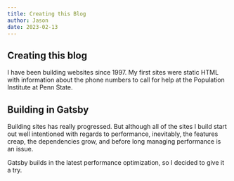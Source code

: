 ```yaml
---
title: Creating this Blog
author: Jason
date: 2023-02-13
---
```


## Creating this blog

I have been building websites since 1997.  My first sites were static HTML with information
about the phone numbers to call for help at the Population Institute at Penn State.

## Building in Gatsby

Building sites has really progressed.  But although all of the sites I build start out well
intentioned with regards to performance, inevitably, the features creap, the dependencies
grow, and before long managing performance is an issue.

Gatsby builds in the latest performance optimization, so I decided to give it a try.